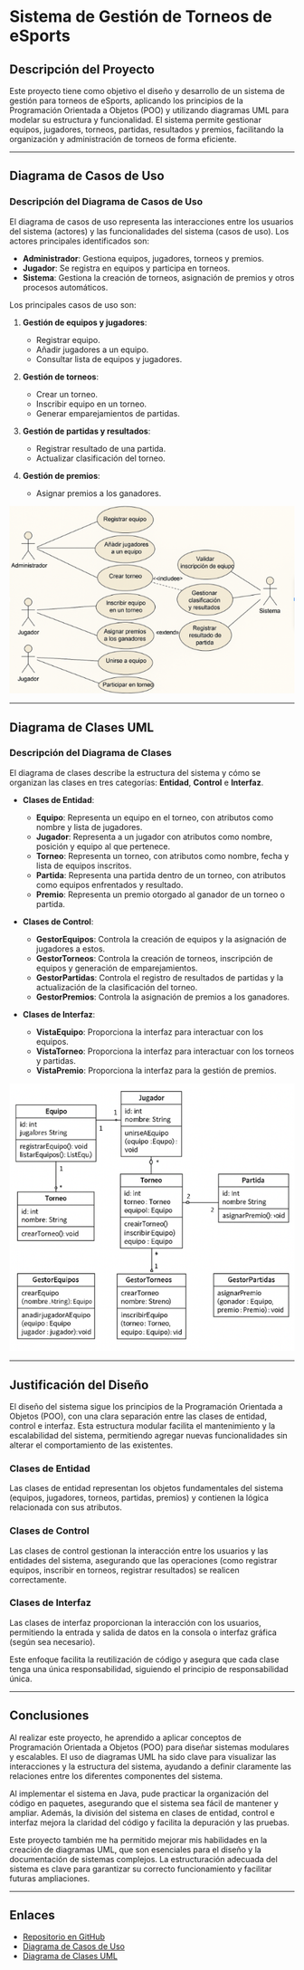 # Sistema de Gestión de Torneos de eSports

## Descripción del Proyecto

Este proyecto tiene como objetivo el diseño y desarrollo de un sistema de gestión para torneos de eSports, aplicando los principios de la Programación Orientada a Objetos (POO) y utilizando diagramas UML para modelar su estructura y funcionalidad. El sistema permite gestionar equipos, jugadores, torneos, partidas, resultados y premios, facilitando la organización y administración de torneos de forma eficiente.

---

## Diagrama de Casos de Uso

### Descripción del Diagrama de Casos de Uso

El diagrama de casos de uso representa las interacciones entre los usuarios del sistema (actores) y las funcionalidades del sistema (casos de uso). Los actores principales identificados son:

- **Administrador**: Gestiona equipos, jugadores, torneos y premios.
- **Jugador**: Se registra en equipos y participa en torneos.
- **Sistema**: Gestiona la creación de torneos, asignación de premios y otros procesos automáticos.

Los principales casos de uso son:

1. **Gestión de equipos y jugadores**:
    - Registrar equipo.
    - Añadir jugadores a un equipo.
    - Consultar lista de equipos y jugadores.

2. **Gestión de torneos**:
    - Crear un torneo.
    - Inscribir equipo en un torneo.
    - Generar emparejamientos de partidas.

3. **Gestión de partidas y resultados**:
    - Registrar resultado de una partida.
    - Actualizar clasificación del torneo.

4. **Gestión de premios**:
    - Asignar premios a los ganadores.

![Diagrama de Casos de Uso](UML/casos-de-uso.png)

---

## Diagrama de Clases UML

### Descripción del Diagrama de Clases

El diagrama de clases describe la estructura del sistema y cómo se organizan las clases en tres categorías: **Entidad**, **Control** e **Interfaz**.

- **Clases de Entidad**:
    - **Equipo**: Representa un equipo en el torneo, con atributos como nombre y lista de jugadores.
    - **Jugador**: Representa a un jugador con atributos como nombre, posición y equipo al que pertenece.
    - **Torneo**: Representa un torneo, con atributos como nombre, fecha y lista de equipos inscritos.
    - **Partida**: Representa una partida dentro de un torneo, con atributos como equipos enfrentados y resultado.
    - **Premio**: Representa un premio otorgado al ganador de un torneo o partida.

- **Clases de Control**:
    - **GestorEquipos**: Controla la creación de equipos y la asignación de jugadores a estos.
    - **GestorTorneos**: Controla la creación de torneos, inscripción de equipos y generación de emparejamientos.
    - **GestorPartidas**: Controla el registro de resultados de partidas y la actualización de la clasificación del torneo.
    - **GestorPremios**: Controla la asignación de premios a los ganadores.

- **Clases de Interfaz**:
    - **VistaEquipo**: Proporciona la interfaz para interactuar con los equipos.
    - **VistaTorneo**: Proporciona la interfaz para interactuar con los torneos y partidas.
    - **VistaPremio**: Proporciona la interfaz para la gestión de premios.

![Diagrama de Clases UML](UML/clases-uml.png)

---

## Justificación del Diseño

El diseño del sistema sigue los principios de la Programación Orientada a Objetos (POO), con una clara separación entre las clases de entidad, control e interfaz. Esta estructura modular facilita el mantenimiento y la escalabilidad del sistema, permitiendo agregar nuevas funcionalidades sin alterar el comportamiento de las existentes.

### Clases de Entidad
Las clases de entidad representan los objetos fundamentales del sistema (equipos, jugadores, torneos, partidas, premios) y contienen la lógica relacionada con sus atributos.

### Clases de Control
Las clases de control gestionan la interacción entre los usuarios y las entidades del sistema, asegurando que las operaciones (como registrar equipos, inscribir en torneos, registrar resultados) se realicen correctamente.

### Clases de Interfaz
Las clases de interfaz proporcionan la interacción con los usuarios, permitiendo la entrada y salida de datos en la consola o interfaz gráfica (según sea necesario).

Este enfoque facilita la reutilización de código y asegura que cada clase tenga una única responsabilidad, siguiendo el principio de responsabilidad única.

---

## Conclusiones

Al realizar este proyecto, he aprendido a aplicar conceptos de Programación Orientada a Objetos (POO) para diseñar sistemas modulares y escalables. El uso de diagramas UML ha sido clave para visualizar las interacciones y la estructura del sistema, ayudando a definir claramente las relaciones entre los diferentes componentes del sistema.

Al implementar el sistema en Java, pude practicar la organización del código en paquetes, asegurando que el sistema sea fácil de mantener y ampliar. Además, la división del sistema en clases de entidad, control e interfaz mejora la claridad del código y facilita la depuración y las pruebas.

Este proyecto también me ha permitido mejorar mis habilidades en la creación de diagramas UML, que son esenciales para el diseño y la documentación de sistemas complejos. La estructuración adecuada del sistema es clave para garantizar su correcto funcionamiento y facilitar futuras ampliaciones.

---

## Enlaces

- [Repositorio en GitHub](https://github.com/alexMagic7/AlexanderRomanDiaz_Actividad3_ED)
- [Diagrama de Casos de Uso](UML/casos-de-uso.png)
- [Diagrama de Clases UML](UML/clases-uml.png)
